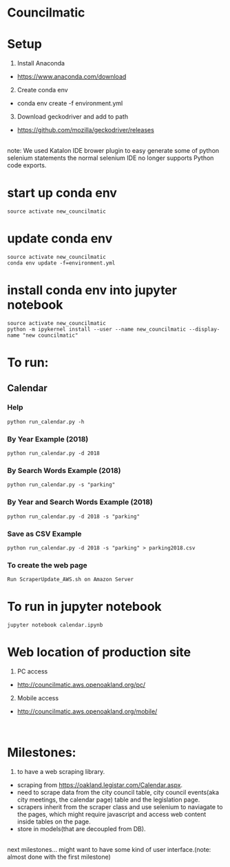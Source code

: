 # Councilmatic

# Setup

1. Install Anaconda 
  * https://www.anaconda.com/download
2. Create conda env
  * conda env create -f environment.yml
3. Download geckodriver and add to path
  * https://github.com/mozilla/geckodriver/releases
  <br>
note: We used Katalon IDE brower plugin to easy generate some of python selenium statements the normal selenium IDE no longer supports Python code exports.
  
# start up conda env
```
source activate new_councilmatic
```

# update conda env
```
source activate new_councilmatic
conda env update -f=environment.yml
```

# install conda env into jupyter notebook
```
source activate new_councilmatic
python -m ipykernel install --user --name new_councilmatic --display-name "new councilmatic"
```

# To run:

## Calendar

### Help

```
python run_calendar.py -h
```

### By Year Example (2018)

```
python run_calendar.py -d 2018
```

### By Search Words Example (2018)

```
python run_calendar.py -s "parking"
```

### By Year and Search Words Example (2018)

```
python run_calendar.py -d 2018 -s "parking"
```

### Save as CSV Example

```
python run_calendar.py -d 2018 -s "parking" > parking2018.csv
```

### To create the web page

```
Run ScraperUpdate_AWS.sh on Amazon Server
```


# To run in jupyter notebook
```
jupyter notebook calendar.ipynb
```
# Web location of production site

1. PC access
  * http://councilmatic.aws.openoakland.org/pc/
2. Mobile access
  * http://councilmatic.aws.openoakland.org/mobile/
  <br>

# Milestones:
1. to have a web scraping library.
  * scraping from https://oakland.legistar.com/Calendar.aspx.
  * need to scrape data from the city council table, city council events(aka city meetings, the calendar page) table and the legislation page.
  * scrapers inherit from the scraper class and use selenium to naviagate to the pages, which might require javascript and access web content inside tables on the page.
  * store in models(that are decoupled from DB).
  <br>
 next milestones...
 might want to have some kind of user interface.(note: almost done with the first milestone)

